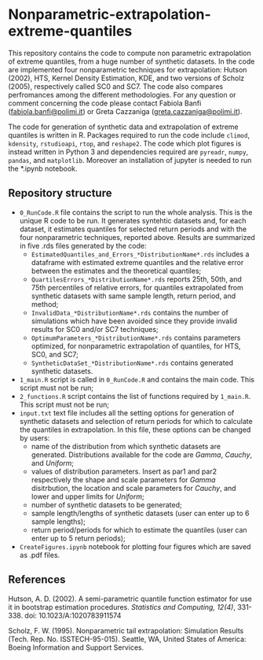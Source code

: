 # Nonparametric-extrapolation-extreme-quantiles

This repository contains the code to compute non parametric extrapolation of extreme quantiles, from a huge number of synthetic datasets. In the code are implemented four nonparametric techniques for extrapolation: Hutson (2002), HTS, Kernel Density Estimation, KDE, and two versions of Scholz (2005), respectively called SC0 and SC7. The code also compares perfromances among the different methodologies. For any question or comment concerning the code please contact Fabiola Banfi (fabiola.banfi@polimi.it) or Greta Cazzaniga (greta.cazzaniga@polimi.it).

The code for generation of synthetic data and extrapolation of extreme quantiles is written in R. Packages required to run the code include `climod`, `kdensity`, `rstudioapi`, `rtop`, and `reshape2`.
The code which plot figures is instead written in Python 3 and dependencies required are `pyreadr`, `numpy`, `pandas`, and `matplotlib`. Moreover an installation of jupyter is needed to run the *.ipynb notebook.

## Repository structure
- `0_RunCode.R` file contains the script to run the whole analysis. This is the unique R code to be run. It generates syntehtic datasets and, for each dataset, it estimates quantiles for selected return periods and with the four nonparametric techniques, reported above. Results are summarized in five .rds files generated by the code:
  * `EstimatedQuantiles_and_Errors_*DistributionName*.rds` includes a dataframe with estimated extreme quantiles and the relative error between the estimates and the theoretical quantiles;
  * `QuartilesErrors_*DistributionName*.rds` reports 25th, 50th, and 75th percentiles of relative errors, for quantiles extrapolated from synthetic datasets with same sample length, return period, and method;
  * `InvalidData_*DistributionName*.rds` contains the number of simulations which have been avoided since they provide invalid results for SC0 and/or SC7 techniques;
  * `OptimumParameters_*DistributionName*.rds` contains parameters optimized, for nonparametric extrapolation of quantiles, for HTS, SC0, and SC7;
  * `SyntheticDataSet_*DistributionName*.rds` contains generated synthetic datasets.
- `1_main.R` script is called in `0_RunCode.R` and contains the main code. This script must not be run;
- `2_functions.R` script contains the list of functions required by `1_main.R`. This script must not be run;
- `input.txt` text file includes all the setting options for generation of synthetic datasets and selection of return periods for which to calculate the quantiles in extrapolation. In this file, these options can be changed by users:
  * name of the distribution from which synthetic datasets are generated. Distributions available for the code are *Gamma*, *Cauchy*, and *Uniform*;
  * values of distribution parameters. Insert as par1 and par2 respectively the shape and scale parameters for *Gamma* disitrbution, the location and scale parameters for *Cauchy*, and lower and upper limits for *Uniform*;
  * number of synthetic datasets to be generated;
  * sample length/lengths of synthetic datasets (user can enter up to 6 sample lengths);
  * return period/periods for which to estimate the quantiles (user can enter up to 5 return periods);
- `CreateFigures.ipynb` notebook for plotting four figures which are saved as .pdf files. 

## References
Hutson, A. D. (2002). A semi-parametric quantile function estimator for use it in bootstrap estimation procedures. *Statistics and Computing, 12(4)*, 331-338. doi: 10.1023/A:1020783911574

Scholz, F. W. (1995). Nonparametric tail extrapolation: Simulation Results (Tech. Rep. No. ISSTECH-95-015). Seattle, WA, United States of America: Boeing Information and Support Services.
